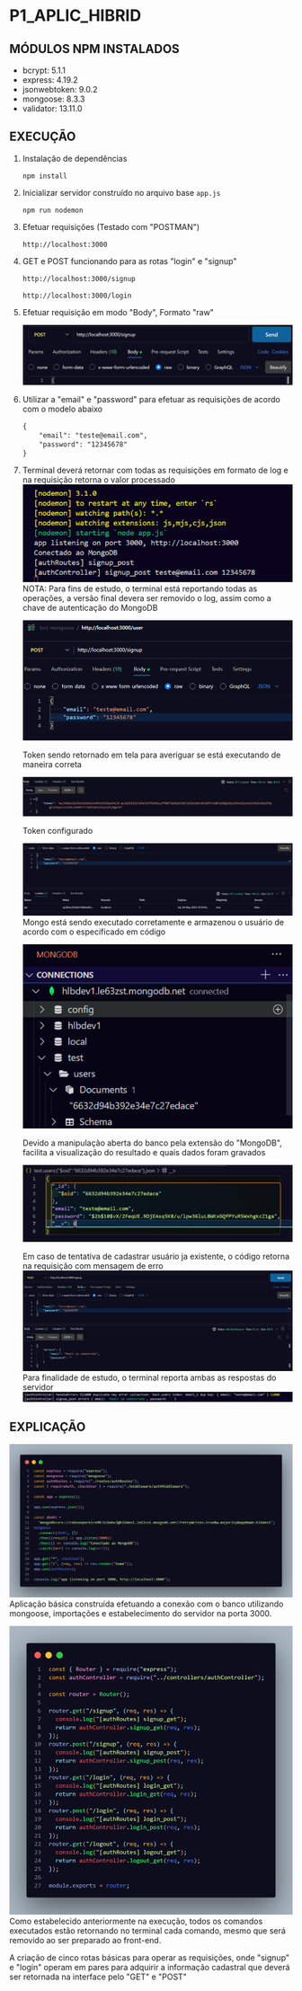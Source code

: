 # P1_APLIC_HIBRID

## MÓDULOS NPM INSTALADOS

* bcrypt: 5.1.1
* express: 4.19.2
* jsonwebtoken: 9.0.2
* mongoose: 8.3.3
* validator: 13.11.0

## EXECUÇÃO

1. Instalação de dependências

   ```node
   npm install
   ```
2. Inicializar servidor construído no arquivo base `app.js`

   ```node
   npm run nodemon
   ```
3. Efetuar requisições (Testado com "POSTMAN")

   ```REQUEST
   http://localhost:3000
   ```
4. GET e POST funcionando para as rotas "login" e "signup"

   ```POST
   http://localhost:3000/signup
   ```

   ```post
   http://localhost:3000/login
   ```
5. Efetuar requisição em modo "Body", Formato "raw"

   ![1714596845023](image/README/1714596845023.png)
6. Utilizar a "email" e "password" para efetuar as requisições de acordo com o modelo abaixo

   ```
   {
       "email": "teste@email.com",
       "password": "12345678"
   }
   ```
7. Terminal deverá retornar com todas as requisições em formato de log e na requisição retorna o valor processado
   ![1714608483961](image/README/1714608483961.png)
   NOTA: Para fins de estudo, o terminal está reportando todas as operações, a versão final devera ser removido o log, assim como a chave de autenticação do MongoDB

   ![1714608522890](image/README/1714608522890.png)

   Token sendo retornado em tela para averiguar se está executando de maneira correta

   ![1714608562655](image/README/1714608562655.png)

   Token configurado

   ![1714608656288](image/README/1714608656288.png)
   Mongo está sendo executado corretamente e armazenou o usuário de acordo com o especificado em código

   ![1714609018799](image/README/1714609018799.png)

   Devido a manipulação aberta do banco pela extensão do "MongoDB", facilita a visualização do resultado e quais dados foram gravados

   ![1714609149794](image/README/1714609149794.png)

   Em caso de tentativa de cadastrar usuário ja existente, o código retorna na requisição com mensagem de erro
   ![1714609312594](image/README/1714609312594.png)
   Para finalidade de estudo, o terminal reporta ambas as respostas do servidor
   ![1714609341909](image/README/1714609341909.png)

## EXPLICAÇÃO

![1714611295174](image/README/1714611295174.png)
Aplicação básica construída efetuando a conexão com o banco utilizando mongoose, importações e estabelecimento do servidor na porta 3000.

![1714611643134](image/README/1714611643134.png)
Como estabelecido anteriormente na execução, todos os comandos executados estão retornando no terminal cada comando, mesmo que será removido ao ser preparado ao front-end.

A criação de cinco rotas básicas para operar as requisições, onde "signup" e "login" operam em pares para adquirir a informação cadastral que deverá ser retornada na interface pelo "GET" e "POST"

